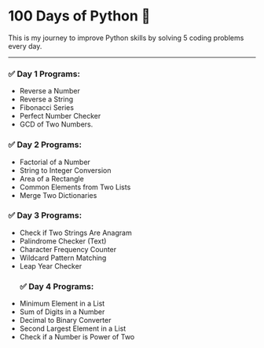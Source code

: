 # 100 Days of Python 🚀

This is my journey to improve Python skills by solving 5 coding problems every day.

---

### ✅ Day 1 Programs:
- Reverse a Number
- Reverse a String
- Fibonacci Series
- Perfect Number Checker
- GCD of Two Numbers.
### ✅ Day 2 Programs:
- Factorial of a Number
- String to Integer Conversion
- Area of a Rectangle
- Common Elements from Two Lists
- Merge Two Dictionaries
 ### ✅ Day 3 Programs:
- Check if Two Strings Are Anagram
- Palindrome Checker (Text)
- Character Frequency Counter
- Wildcard Pattern Matching
- Leap Year Checker
  ### ✅ Day 4 Programs:
- Minimum Element in a List  
- Sum of Digits in a Number  
- Decimal to Binary Converter  
- Second Largest Element in a List  
- Check if a Number is Power of Two  
